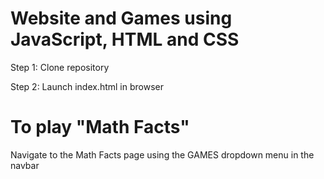 # Website and Games using JavaScript, HTML and CSS

Step 1:
Clone repository

Step 2:
Launch index.html in browser

# To play "Math Facts"
Navigate to the Math Facts page using the GAMES dropdown menu in the navbar
